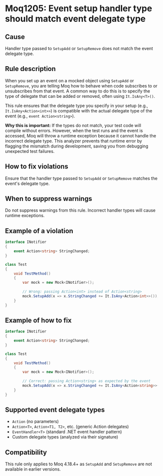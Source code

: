 # Moq1205: Event setup handler type should match event delegate type

## Cause

Handler type passed to `SetupAdd` or `SetupRemove` does not match the event delegate type.

## Rule description

When you set up an event on a mocked object using `SetupAdd` or `SetupRemove`, you are telling Moq how to behave when code subscribes to or unsubscribes from that event. A common way to do this is to specify the type of delegate that can be added or removed, often using `It.IsAny<T>()`.

This rule ensures that the delegate type you specify in your setup (e.g., `It.IsAny<Action<int>>`) is compatible with the actual delegate type of the event (e.g., `event Action<string>`).

**Why this is important:** If the types do not match, your test code will compile without errors. However, when the test runs and the event is accessed, Moq will throw a runtime exception because it cannot handle the incorrect delegate type. This analyzer prevents that runtime error by flagging the mismatch during development, saving you from debugging unexpected test failures.

## How to fix violations

Ensure that the handler type passed to `SetupAdd` or `SetupRemove` matches the event's delegate type.

## When to suppress warnings

Do not suppress warnings from this rule. Incorrect handler types will cause runtime exceptions.

## Example of a violation

```csharp
interface INotifier
{
    event Action<string> StringChanged;
}

class Test
{
    void TestMethod()
    {
        var mock = new Mock<INotifier>();
        
        // Wrong: passing Action<int> instead of Action<string>
        mock.SetupAdd(x => x.StringChanged += It.IsAny<Action<int>>());
    }
}
```

## Example of how to fix

```csharp
interface INotifier
{
    event Action<string> StringChanged;
}

class Test
{
    void TestMethod()
    {
        var mock = new Mock<INotifier>();
        
        // Correct: passing Action<string> as expected by the event
        mock.SetupAdd(x => x.StringChanged += It.IsAny<Action<string>>());
    }
}
```

## Supported event delegate types

- `Action` (no parameters)
- `Action<T>`, `Action<T1, T2>`, etc. (generic Action delegates)
- `EventHandler<T>` (standard .NET event handler pattern)
- Custom delegate types (analyzed via their signature)

## Compatibility

This rule only applies to Moq 4.18.4+ as `SetupAdd` and `SetupRemove` are not available in earlier versions.
